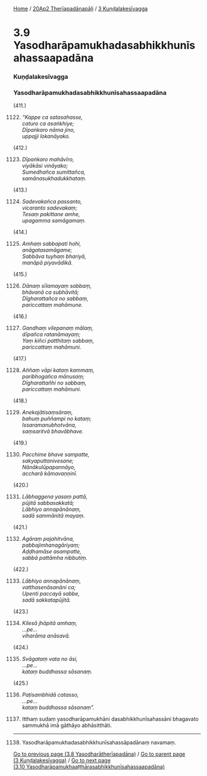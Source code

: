 
[Home](/) / [20Ap2 Therīapadānapāḷi](/tipitaka/20Ap2.md) / [3 Kuṇḍalakesīvagga](/tipitaka/20Ap2/3.md)

# 3.9 Yasodharāpamukhadasabhikkhunīsahassaapadāna

### Kuṇḍalakesīvagga

### Yasodharāpamukhadasabhikkhunīsahassaapadāna

(411.)

1122. _“Kappe ca satasahasse,_  
_caturo ca asaṅkhiye;_  
_Dīpaṅkaro nāma jino,_  
_uppajji lokanāyako._  


(412.)

1123. _Dīpaṅkaro mahāvīro,_  
_viyākāsi vināyako;_  
_Sumedhañca sumittañca,_  
_samānasukhadukkhataṃ._  


(413.)

1124. _Sadevakañca passanto,_  
_vicaranto sadevakaṃ;_  
_Tesaṃ pakittane amhe,_  
_upagamma samāgamaṃ._  


(414.)

1125. _Amhaṃ sabbapati hohi,_  
_anāgatasamāgame;_  
_Sabbāva tuyhaṃ bhariyā,_  
_manāpā piyavādikā._  


(415.)

1126. _Dānaṃ sīlamayaṃ sabbaṃ,_  
_bhāvanā ca subhāvitā;_  
_Dīgharattañca no sabbaṃ,_  
_pariccattaṃ mahāmune._  


(416.)

1127. _Gandhaṃ vilepanaṃ mālaṃ,_  
_dīpañca ratanāmayaṃ;_  
_Yaṃ kiñci patthitaṃ sabbaṃ,_  
_pariccattaṃ mahāmuni._  


(417.)

1128. _Aññaṃ vāpi kataṃ kammaṃ,_  
_paribhogañca mānusaṃ;_  
_Dīgharattañhi no sabbaṃ,_  
_pariccattaṃ mahāmuni._  


(418.)

1129. _Anekajātisaṃsāraṃ,_  
_bahuṃ puññampi no kataṃ;_  
_Issaramanubhotvāna,_  
_saṃsaritvā bhavābhave._  


(419.)

1130. _Pacchime bhave sampatte,_  
_sakyaputtanivesane;_  
_Nānākulūpapannāyo,_  
_accharā kāmavaṇṇinī._  


(420.)

1131. _Lābhaggena yasaṃ pattā,_  
_pūjitā sabbasakkatā;_  
_Lābhiyo annapānānaṃ,_  
_sadā sammānitā mayaṃ._  


(421.)

1132. _Agāraṃ pajahitvāna,_  
_pabbajimhanagāriyaṃ;_  
_Aḍḍhamāse asampatte,_  
_sabbā pattāmha nibbutiṃ._  


(422.)

1133. _Lābhiyo annapānānaṃ,_  
_vatthasenāsanāni ca;_  
_Upenti paccayā sabbe,_  
_sadā sakkatapūjitā._  


(423.)

1134. _Kilesā jhāpitā amhaṃ,_  
_…pe…_  
_viharāma anāsavā._  


(424.)

1135. _Svāgataṃ vata no āsi,_  
_…pe…_  
_kataṃ buddhassa sāsanaṃ._  


(425.)

1136. _Paṭisambhidā catasso,_  
_…pe…_  
_kataṃ buddhassa sāsanaṃ”._  


1137. Itthaṃ sudaṃ yasodharāpamukhāni dasabhikkhunīsahassāni bhagavato sammukhā imā gāthāyo abhāsitthāti.

---

1138. Yasodharāpamukhadasabhikkhunīsahassāpadānaṃ navamaṃ.



[Go to previous page (3.8 Yasodharātherīapadāna)](/tipitaka/20Ap2/3/3.8.md) / [Go to parent page (3 Kuṇḍalakesīvagga)](/tipitaka/20Ap2/3.md) / [Go to next page (3.10 Yasodharāpamukhaaṭṭhārasabhikkhunīsahassaapadāna)](/tipitaka/20Ap2/3/3.10.md)


